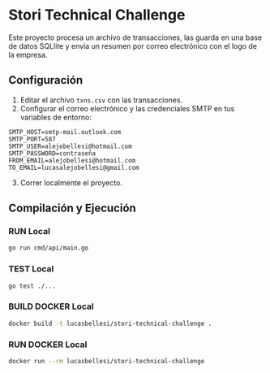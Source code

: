 # Stori Technical Challenge

Este proyecto procesa un archivo de transacciones, las guarda en una base de datos SQLlite y envía un resumen por correo electrónico con el logo de la empresa.

## Configuración

1. Editar el archivo `txns.csv` con las transacciones.
2. Configurar el correo electrónico y las credenciales SMTP en tus variables de entorno:
```
SMTP_HOST=smtp-mail.outlook.com
SMTP_PORT=587
SMTP_USER=alejobellesi@hotmail.com
SMTP_PASSWORD=contraseña
FROM_EMAIL=alejobellesi@hotmail.com
TO_EMAIL=lucasalejobellesi@gmail.com
```
3. Correr localmente el proyecto.

## Compilación y Ejecución

### RUN Local

```sh
go run cmd/api/main.go
```

### TEST Local

```sh
go test ./...
```

### BUILD DOCKER Local

```sh
docker build -t lucasbellesi/stori-technical-challenge .
```

### RUN DOCKER Local

```sh
docker run --rm lucasbellesi/stori-technical-challenge
```